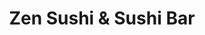 ---
layout: place
title: "Zen Sushi & Sushi Bar"
permalink: /california/aliso-viejo/zen-sushi-sushi-bar.html
stateAbbr: CA
stateName: California
cityName: Aliso Viejo
seo:
  name: "Zen Sushi & Sushi Bar"
  type: Restaurant
  links: null
description: "Looking for sushi in Aliso Viejo, California? Check out Zen Sushi & Sushi Bar for a delightful Japanese dining experience. Enjoy a variety of sushi and other..."
place_id: ChIJ5XvTETrv3IARc-oVpd4zpmc
photos:
  - name: >-
      places/ChIJ5XvTETrv3IARc-oVpd4zpmc/photos/AeeoHcL7FUpr0XYz-SqWLjBaFGn6LlGACGrxl9pU3EK53nNSg0ha6l73TCL-KGRG7CllqdyUs8zE7zE3jAWaHLeQ6_d3VmNiavBg9VIyXOWh0yqkM396MBC3iGAmNv9JqnxIf9dajtK1lggWX6DNpjc57JBtFmdqN48r_HyJi5lnH73b0pNZeB4vHfxDqpD5VrIzM9ShdxmHl89Zt3OamSrUTsZ28_eP5eyVaYdo-4BUQTLolL9FEkfuRWSHa9NjkpFKrfR42KOLfHd1n83IgPgrITOXtKcJ7_FON4doXmtlTa_aA_EkkLcFwIJk2PlGk-0_3aDnKRR1jPzuYMRVlNf-ZOzC0vgOtVmPJhGNYPbzVsX_XFHqxo8O0XPtOHYGdcHPLVPBDCTWQ4hBQCELPOZNzZE2vJdPjIvn2dAUMjT1eG23pjvl
    widthPx: 4128
    heightPx: 2322
    authorAttributions:
      - displayName: Jay H Lee
        uri: https://maps.google.com/maps/contrib/109156917767045734853
        photoUri: >-
          https://lh3.googleusercontent.com/a/ACg8ocKKTj4QoySpKDiITM2ncy9_xaSm0zREVJP8PunRsc_E0NOicw=s100-p-k-no-mo
    flagContentUri: >-
      https://www.google.com/local/imagery/report/?cb_client=maps_api_places.places_api&image_key=!1e10!2sCIHM0ogKEICAgICEpe_V2QE&hl=en-US
    googleMapsUri: >-
      https://www.google.com/maps/place//data=!3m4!1e2!3m2!1sCIHM0ogKEICAgICEpe_V2QE!2e10!4m2!3m1!1s0x80dcef3a11d37be5:0x67a633dea515ea73
  - name: >-
      places/ChIJ5XvTETrv3IARc-oVpd4zpmc/photos/AeeoHcJ9Pu0ukDu15q5zNBRuywfKWT86EZgmDu2OcL6syilFBCqwc56-GZas7QB9QuFPMRk0fFm0WmSX3233lsx9BioBeIMDmdsjLIYi8LDfP1xiukjIWOxNiuwUempLBqw9y7cWK2Nn4pqN32RGzvq1ng1CbVdd_kFsxqdHhug5kOPtEyfndG0nVvs5JuL17q4nFMvNFxAHHNcM5h59mM_CJRMeqYCAoQYlThC6M6m-aFZwDYHNV0p_AuHsetV1gtHtWZhOVYO5oFRgT8Kno9DAnS1OPA4YzYjyapJUrnHm_0Op-twiz8YBz-0j-gWxpeBfPIRRIjdMlxYULaMJQQRJknzmmhoXnP1zrM4KGHCDppBcnZ_-A330r-xXZk6BOkpq_fBVo3PjU_GAZXn9j4xxOP7BBdPI5IzXOplQvfVF4a-QRoZi
    widthPx: 4032
    heightPx: 2268
    authorAttributions:
      - displayName: Bryan G
        uri: https://maps.google.com/maps/contrib/109848781023328474993
        photoUri: >-
          https://lh3.googleusercontent.com/a-/ALV-UjVPrD1p-WBRzisNPQEW9PyoJsoiBFjjsXmdPBkHh-Sdf6-O6nqpSw=s100-p-k-no-mo
    flagContentUri: >-
      https://www.google.com/local/imagery/report/?cb_client=maps_api_places.places_api&image_key=!1e10!2sCIHM0ogKEICAgIDvosnA1QE&hl=en-US
    googleMapsUri: >-
      https://www.google.com/maps/place//data=!3m4!1e2!3m2!1sCIHM0ogKEICAgIDvosnA1QE!2e10!4m2!3m1!1s0x80dcef3a11d37be5:0x67a633dea515ea73
  - name: >-
      places/ChIJ5XvTETrv3IARc-oVpd4zpmc/photos/AeeoHcKHZHkdgasp1adsw6W_G6Y7dauprIUkl8WiD7D9BJSQvEeLWk1WFQ7SSlrDcgzLgKuaYBRp7AEKnWEhfBuM8ymd19zgk64R6bNnmi9FZ4KIJU5iy4d3xh4bdZ-ifIEbGHpkuyRr5omIXHzbyjsR8XnJiJPX47oxRe9O7jQhvx3erCk9EDRQUlVyjg0x_f-iiDzyG4hPBAEs6uPlZ1yMS9HFSHse7utlLsi42vRgYn951jm53lldvSIWdBO6CKgT-GY-ab6K986yAxzz-A1it2vKyWb7Pku6LUfVQ7rUxKsyg7q8FjiJle4YzvbQ2pBPVOa4OxnAvBoWxKmM2p1RuqdxOU1LHKTWtWjirOFyb_IHl1O32WqRO3B6GCBaEASq_LAxkqx9DzIPP8EHV1WT20Qd6GQJRkRYzPzpUaymjOmpEw
    widthPx: 4032
    heightPx: 3024
    authorAttributions:
      - displayName: Tomas Cortijo
        uri: https://maps.google.com/maps/contrib/109528707605780860043
        photoUri: >-
          https://lh3.googleusercontent.com/a-/ALV-UjVQXx9322zV8_bwDhC5_7hDVtTQA9P-YmlWKCJAYi60Ei5kYye9YQ=s100-p-k-no-mo
    flagContentUri: >-
      https://www.google.com/local/imagery/report/?cb_client=maps_api_places.places_api&image_key=!1e10!2sCIHM0ogKEICAgIDBqb-0LQ&hl=en-US
    googleMapsUri: >-
      https://www.google.com/maps/place//data=!3m4!1e2!3m2!1sCIHM0ogKEICAgIDBqb-0LQ!2e10!4m2!3m1!1s0x80dcef3a11d37be5:0x67a633dea515ea73
  - name: >-
      places/ChIJ5XvTETrv3IARc-oVpd4zpmc/photos/AeeoHcIvg-w5rf0drWbOFKw9iJOQ2QQmSnMff6f2bs_whrH6R1jPxaUUq40mpAD5my27o337VR6-U4EMBmMf531aG2S5pxKPGpZx9FV5MWf1OEaZZhyvrV5FJ7HevWow3h5nciDp3w0QCgUiKh0zVY5gFQGgsZtzgERHEXE4LPU_PpmID8xuW6dgtCqwm-_oviXd4o9ij9Wm_FAEPjmAp6Q6p2HXQJZN3UfE_l5_7eG6FYjY1cKqpfVJh4NU-Zl_XN4YSewpU__aQbEuk9x7NyjlyIZJ3CAxRPkOm_WlY-i4xrGXj0y6UJ5aMdnnqE47MnVn4K0x8gcPokI3JloMNaFF54GOiaTa3mCFDUettv78BCsF6ppRinM3q-5dgWP7T5uIGFNKNitq145XYc8hkKRG_HHXPKprFb2a8ZHm5P9lC1jGeg
    widthPx: 4032
    heightPx: 3024
    authorAttributions:
      - displayName: Jeff Banas
        uri: https://maps.google.com/maps/contrib/116977081916267960624
        photoUri: >-
          https://lh3.googleusercontent.com/a-/ALV-UjW7GO_PUhgDmhf66UEsA-FH9MWGgG0KqwppdevbDBrl1NXiXzRgsQ=s100-p-k-no-mo
    flagContentUri: >-
      https://www.google.com/local/imagery/report/?cb_client=maps_api_places.places_api&image_key=!1e10!2sCIHM0ogKEICAgID4_vXNDQ&hl=en-US
    googleMapsUri: >-
      https://www.google.com/maps/place//data=!3m4!1e2!3m2!1sCIHM0ogKEICAgID4_vXNDQ!2e10!4m2!3m1!1s0x80dcef3a11d37be5:0x67a633dea515ea73
  - name: >-
      places/ChIJ5XvTETrv3IARc-oVpd4zpmc/photos/AeeoHcI8bxTPultD6UiaLJpUgxDMdpRc_8qkmL9Sj-XSxzukQ8EdB12DKnC4TgxM-_LRXJV2hCjeVyoWrUHzCGKz2WfYNC18fzysDTNG-y3gRblfSank6V09J2t_B0282VugLyeDQ2Pky5DWN3DGmESHF0tX7sTr0RGrdjKscaRTrRJ2IhUIheZMqLFwg4Ph46u8s4NyrgIiOXYPFUUzR9JWT8tJIeIiRCZHkBs-omFisCr4eyTHr0R7XZPrayElVZahz1-ImpNRybhaLaUeghPJsiIv1hg4BEEIsD9O6mn124rTJAYLlWdRQDfg73Td8iAvG01zxqt6Haerwo2bHi5TK5xtN16asaIGD5xr2Tx4miXzW_NrHoXCFWOgNbs0HAGTCmRyL8yS4rJbx-gm56oKdtSa3KnAo8JOLzjQSpkbbjVzVQ
    widthPx: 4032
    heightPx: 3024
    authorAttributions:
      - displayName: Jennifer Hayhurst
        uri: https://maps.google.com/maps/contrib/108207625980496120259
        photoUri: >-
          https://lh3.googleusercontent.com/a-/ALV-UjV5UCRrKC-4ivQEOSe7IDCRMyI-QhDzLf1UrXdUISthsgk5mhQGaA=s100-p-k-no-mo
    flagContentUri: >-
      https://www.google.com/local/imagery/report/?cb_client=maps_api_places.places_api&image_key=!1e10!2sCIHM0ogKEICAgIDCjMW4Jg&hl=en-US
    googleMapsUri: >-
      https://www.google.com/maps/place//data=!3m4!1e2!3m2!1sCIHM0ogKEICAgIDCjMW4Jg!2e10!4m2!3m1!1s0x80dcef3a11d37be5:0x67a633dea515ea73
  - name: >-
      places/ChIJ5XvTETrv3IARc-oVpd4zpmc/photos/AeeoHcJt6V9MaUxwolQsqty30diToGnV1iF5DG91BTar41Ok51qQgAwObfEeS3h1Pf-cq3xp0MQQIzJ_yl12-VhaHWZVnNlkstRwWXSlCTvfrN5XmbIi8Pq-LVjO8OoqkT54gqrq4Fm_cDJUFFfjhoUrswqXXeOmmj-und3xstiRfcvPCgzuKZw5MdAoly04VZiy3IBWoPK2Hg-bsAkr1YUFMSlgCbdlccXWJL5AcRwE1kJ9ivcsjSbjNm8llcpv7vuMXzkLdkcRmYya80C__MBsdTPhkZEYnNdr4onxpyyK5aERCrxT1U6jDny7NmuU9KQE6X6PMaz-Zi4C1xTZ76jbXK708zjxFbn35vT-hHecViaNAQKnaklQ_uq_7QHgfjDUjBVZtPCOX7XvRuyvx1Qdrp4YgUvKI03gIMF7OKXaWi1i4p6o
    widthPx: 3024
    heightPx: 4032
    authorAttributions:
      - displayName: Robin Lee
        uri: https://maps.google.com/maps/contrib/105163015977419409815
        photoUri: >-
          https://lh3.googleusercontent.com/a/ACg8ocKM70J1ghBjd3O3FHfYkJN4ehsauPMoseZ-yRyjqMkaS1n0UQ=s100-p-k-no-mo
    flagContentUri: >-
      https://www.google.com/local/imagery/report/?cb_client=maps_api_places.places_api&image_key=!1e10!2sCIHM0ogKEICAgID47b7YmwE&hl=en-US
    googleMapsUri: >-
      https://www.google.com/maps/place//data=!3m4!1e2!3m2!1sCIHM0ogKEICAgID47b7YmwE!2e10!4m2!3m1!1s0x80dcef3a11d37be5:0x67a633dea515ea73
  - name: >-
      places/ChIJ5XvTETrv3IARc-oVpd4zpmc/photos/AeeoHcJmsJBCt3cHwelFtVK5MWN8MKyK0Vv0n3L6R4c4EnDA1m5i6rhkYmPaU88LhS0ASFyKwU9U_iggbfEOZxBt1FzUq233VcBcLfkzXTk9Pl2OGf8ESi5mAOdK8-sSNcAfLNU8U5FX1Ej1ypJL2f3pS3SGLwCLJ-bg-3EJZSQFVk324gNCfYMqMBPcSnruyzOckCer4Ck6hwi7Kw0ra_uU9Hvcoiwssc3Nr0hXUoLx3CZA4i9aVry-TNNJggmAPWrDqcTAIabPWLL5O-toPap-iiebEhoMR-DVJONKeOaJblz7FpTNWFolX7a-Q4raoxQfH5AKcQo989GmBIbedSy-uPhsf7EP14zhQq67Od8JY9kqpQ1WPhZmCDB9VYD0SAuYMK5hEjEIDIjF6Ey9GjSSXosA1cg6maq3pb_47kRlwCk
    widthPx: 4032
    heightPx: 2268
    authorAttributions:
      - displayName: Bryan G
        uri: https://maps.google.com/maps/contrib/109848781023328474993
        photoUri: >-
          https://lh3.googleusercontent.com/a-/ALV-UjVPrD1p-WBRzisNPQEW9PyoJsoiBFjjsXmdPBkHh-Sdf6-O6nqpSw=s100-p-k-no-mo
    flagContentUri: >-
      https://www.google.com/local/imagery/report/?cb_client=maps_api_places.places_api&image_key=!1e10!2sCIHM0ogKEICAgIDvosmMNQ&hl=en-US
    googleMapsUri: >-
      https://www.google.com/maps/place//data=!3m4!1e2!3m2!1sCIHM0ogKEICAgIDvosmMNQ!2e10!4m2!3m1!1s0x80dcef3a11d37be5:0x67a633dea515ea73
  - name: >-
      places/ChIJ5XvTETrv3IARc-oVpd4zpmc/photos/AeeoHcLPOcjXZhqdFhhBHEWQw-6-wDrA0jCHv8kxhQrktZ2WHNM_ogaATnZW_OB9b2HZD_kBqBuRqGg7aDxd1BaHnWUJTNfUrheeUW_twv_bCdXOkEu68vv_HZs11uKBROnaDqMp7Nyl6uWy9gdTfPdQDT-UILE5V3Q8mKd69ne5aPzOOwc88fHPdlk7fgT7liM9xV-c9f74aUQT7XdFtmokVWLJUYN3PXC2Nz-mL0rc3oBIIX9WQ1mRmBuMweR2RHLC2sgsbcrvgj9EYLa-zJXxnQDCuMIfUWADxexIAqvxAChsmPTLCAb9Jgq3GmEoSCXLxMlzrGPe94QX4KILJSn9zFdjnZgcz5Lzty_7fLycsejSV9I6FGeIeJ-_6t852ixWeh1r6-baABfNcA6yJIMSDXgDMDYiubxEGL-gNYlZ8Fx3MDnA
    widthPx: 4032
    heightPx: 3024
    authorAttributions:
      - displayName: Tomas Cortijo
        uri: https://maps.google.com/maps/contrib/109528707605780860043
        photoUri: >-
          https://lh3.googleusercontent.com/a-/ALV-UjVQXx9322zV8_bwDhC5_7hDVtTQA9P-YmlWKCJAYi60Ei5kYye9YQ=s100-p-k-no-mo
    flagContentUri: >-
      https://www.google.com/local/imagery/report/?cb_client=maps_api_places.places_api&image_key=!1e10!2sCIHM0ogKEICAgIDBqb-SggE&hl=en-US
    googleMapsUri: >-
      https://www.google.com/maps/place//data=!3m4!1e2!3m2!1sCIHM0ogKEICAgIDBqb-SggE!2e10!4m2!3m1!1s0x80dcef3a11d37be5:0x67a633dea515ea73
  - name: >-
      places/ChIJ5XvTETrv3IARc-oVpd4zpmc/photos/AeeoHcKR1lwDEU3p5G46xpN34rtZ3r5FMJgb5YlaPTq4NvESmTfYEpaBc6a5Br9G6mrWU3KdF_HyMqKHwFu-R--CqiYgn3qdcaXEv8fetETMaKSP4Q3X4CcTb3AZVXYcd60RcuyYbQvU0bzm5uajPCHgXd4kROoN7q11e19svUjkSEtJ7E5CcLtngQHzKAJaVMIkI1VYdZwdCe9jxXcXXmlwdvrv1hia5FoS_7fWj5v6JgLwteQ3wK2-P-i75Rm9E0vYHuTr45wDU_LywcD07xyda2wZ75N46dCOOzl9_LBdL3Yj_SaIrimgG3p4pav7e0dw0F-a9EsD15a43rS5jxIab6ybrIfm2yTfm7ZuN2fmt-HYSy11soVlwpQI2MAFTPfgUX4EbVDBnv1apO9u0Aw03K9TO6j8g2OfgDpl7ZU4Jwwc4kU
    widthPx: 3000
    heightPx: 4000
    authorAttributions:
      - displayName: Dave Jordaan
        uri: https://maps.google.com/maps/contrib/102235377256370186197
        photoUri: >-
          https://lh3.googleusercontent.com/a-/ALV-UjV_4SAVHbI_F6jgCM-INz-VQUVXgjApv3jhsrrap6gXEP2alHca=s100-p-k-no-mo
    flagContentUri: >-
      https://www.google.com/local/imagery/report/?cb_client=maps_api_places.places_api&image_key=!1e10!2sCIHM0ogKEICAgIDFmrT42gE&hl=en-US
    googleMapsUri: >-
      https://www.google.com/maps/place//data=!3m4!1e2!3m2!1sCIHM0ogKEICAgIDFmrT42gE!2e10!4m2!3m1!1s0x80dcef3a11d37be5:0x67a633dea515ea73
  - name: >-
      places/ChIJ5XvTETrv3IARc-oVpd4zpmc/photos/AeeoHcJEs9hmkltckg-Vphew5Vu7jfE-RqmgrIyu6RUUmJXD0Hq3wALNMvjbLVfxE3-VxalqaL894rR1WL9cRpgdmnWzGbEMlfdfKmCk23HqWuxVAtq60UNks5NbOPrCCjVUppj7P0ELZpiAbelGOb0J6GKIcxo1_iarz97kd-QrJculzpFnpjZJx0Uo823wNWOvNfdXrkynFTpY7k4sAobaD1DfNTwm7N4548G01l0T_4xgZhzFhtgcKCbEMb1akQhT-c73HRR33QvYbAGC5IGL89dajXug_jHEYH8ckPG3c8_fD3IRj96kw8aX0ufhCbpwNNLFIPRiZeW0Q3ryWH3Vs39KJZqt-c1vUqcSCWMrjsZAMtaQVA850Sjn7fxNiNjf3lI8FtmWXfO-34eBrvR8VtGfGILn3C6-Rczh7DEKTJZczvps
    widthPx: 4032
    heightPx: 3024
    authorAttributions:
      - displayName: Tomas Cortijo
        uri: https://maps.google.com/maps/contrib/109528707605780860043
        photoUri: >-
          https://lh3.googleusercontent.com/a-/ALV-UjVQXx9322zV8_bwDhC5_7hDVtTQA9P-YmlWKCJAYi60Ei5kYye9YQ=s100-p-k-no-mo
    flagContentUri: >-
      https://www.google.com/local/imagery/report/?cb_client=maps_api_places.places_api&image_key=!1e10!2sCIHM0ogKEICAgIDBqb_UzQE&hl=en-US
    googleMapsUri: >-
      https://www.google.com/maps/place//data=!3m4!1e2!3m2!1sCIHM0ogKEICAgIDBqb_UzQE!2e10!4m2!3m1!1s0x80dcef3a11d37be5:0x67a633dea515ea73
address: 26952 La Paz Rd, Aliso Viejo, CA 92656, USA
street: 26952 La Paz Rd
city: Aliso Viejo
state: CA
zip: '92656'
country: USA
neighborhood: null
latitude: '33.571459'
longitude: '-117.707023'
accessibility_options:
  wheelchairAccessibleParking: true
  wheelchairAccessibleEntrance: true
  wheelchairAccessibleRestroom: true
  wheelchairAccessibleSeating: true
business_status: OPERATIONAL
name: Zen Sushi & Sushi Bar
google_maps_links:
  directionsUri: >-
    https://www.google.com/maps/dir//''/data=!4m7!4m6!1m1!4e2!1m2!1m1!1s0x80dcef3a11d37be5:0x67a633dea515ea73!3e0
  placeUri: https://maps.google.com/?cid=7468714063385979507
  writeAReviewUri: >-
    https://www.google.com/maps/place//data=!4m3!3m2!1s0x80dcef3a11d37be5:0x67a633dea515ea73!12e1
  reviewsUri: >-
    https://www.google.com/maps/place//data=!4m4!3m3!1s0x80dcef3a11d37be5:0x67a633dea515ea73!9m1!1b1
  photosUri: >-
    https://www.google.com/maps/place//data=!4m3!3m2!1s0x80dcef3a11d37be5:0x67a633dea515ea73!10e5
primary_type: Sushi Restaurant
opening_hours:
  regular: null
  current: null
secondary_opening_hours:
  regular:
    weekdayDescriptions: null
    type: null
  current:
    weekdayDescriptions: null
    type: null
phone: null
price_level: null
price_range: null
rating: null
rating_count: 0
website: null
reviews: null
parking_options: null
payment_options: null
allow_dogs: null
curbside_pickup: null
delivery: null
dine_in: null
good_for_children: null
good_for_groups: null
good_for_sports: null
live_music: null
menu_for_children: null
outdoor_seating: null
reservable: null
restroom: null
serves_beer: null
serves_breakfast: null
serves_brunch: null
serves_cocktails: null
serves_coffee: null
serves_dinner: null
serves_dessert: null
serves_lunch: null
serves_vegetarian_food: null
serves_wine: null
takeout: null
summary: null

---